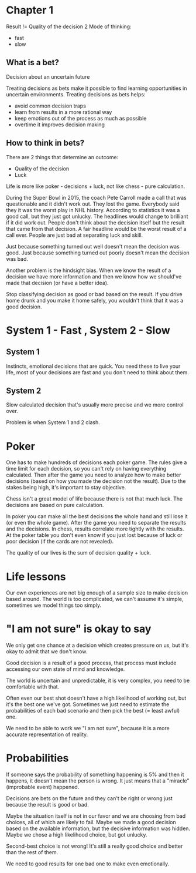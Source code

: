 # Chapter 1
Result != Quality of the decision
2 Mode of thinking:
- fast
- slow

## What is a bet?
Decision about an uncertain future

Treating decisions as bets make it possible to find learning opportunities in uncertain environments. Treating decisions as bets helps:
- avoid common decision traps
- learn from results in a more rational way
- keep emotions out of the process as much as possible
- overtime it improves decision making

## How to think in bets?
There are 2 things that determine an outcome:
- Quality of the decision
- Luck

Life is more like poker - decisions + luck, not like chess - pure calculation.

During the Super Bowl in 2015, the coach Pete Carroll made a call that was questionable and it didn't work out. They lost the game. Everybody said they it was the worst play in NHL history. According to statistics it was a good call, but they just got unlucky.
The headlines would change to brilliant if it did work out. People don't think about the decision itself but the result that came from that decision.
A fair headline would be the worst result of a call ever. People are just bad at separating luck and skill.

Just because something turned out well doesn't mean the decision was good.
Just because something turned out poorly doesn't mean the decision was bad.

Another problem is the hindsight bias. When we know the result of a decision we have more information and then we know how we should've made that decision (or have a better idea).

Stop classifying decision as good or bad based on the result.
If you drive home drunk and you make it home safely, you wouldn't think that it was a good decision.

# System 1 - Fast , System 2 - Slow
## System 1
Instincts, emotional decisions that are quick. You need these to live your life, most of your decisions are fast and you don't need to think about them.
## System 2
Slow calculated decision that's usually more precise and we more control over.

Problem is when System 1 and 2 clash.


# Poker
One has to make hundreds of decisions each poker game. The rules give a time limit for each decision, so you can't rely on having everything calculated. Then after the game you need to analyze how to make better decisions (based on how you made the decision not the result). Due to the stakes being high, it's important to stay objective.

Chess isn't a great model of life because there is not that much luck. The decisions are based on pure calculation.

In poker you can make all the best decisions the whole hand and still lose it (or even the whole game). After the game you need to separate the results and the decisions. In chess, results correlate more tightly with the results. At the poker table you don't even know if you just lost because of luck or poor decision (if the cards are not revealed).

The quality of our lives is the sum of decision quality + luck.

# Life lessons
Our own experiences are not big enough of a sample size to make decision based around. The world is too complicated, we can't assume it's simple, sometimes we model things too simply.

# "I am not sure" is okay to say
We only get one chance at a decision which creates pressure on us, but it's okay to admit that we don't know. 

Good decision is a result of a good process, that process must include accessing our own state of mind and knowledge.

The world is uncertain and unpredictable, it is very complex, you need to be comfortable with that.

Often even our best shot doesn't have a high likelihood of working out, but it's the best one we've got. Sometimes we just need to estimate the probabilities of each bad scenario and then pick the best (= least awful) one.

We need to be able to work we "I am not sure", because it is a more accurate representation of reality.

# Probabilities
If someone says the probability of something happening is 5% and then it happens, it doesn't mean the person is wrong. It just means that a "miracle" (improbable event) happened.

Decisions are bets on the future and they can't be right or wrong just because the result is good or bad.

Maybe the situation itself is not in our favor and we are choosing from bad choices, all of which are likely to fail. Maybe we made a good decision based on the available information, but the decisive information was hidden. Maybe we chose a high likelihood choice, but got unlucky.

Second-best choice is not wrong! It's still a really good choice and better than the rest of them.

We need to good results for one bad one to make even emotionally.

